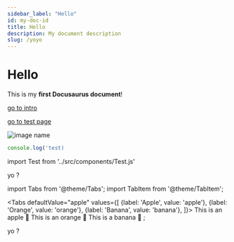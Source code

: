 ```yaml
---
sidebar_label: "Hello"
id: my-doc-id
title: Hello
description: My document description
slug: /yoyo
---
```


# Hello

This is my **first Docusaurus document**!

[go to intro](./intro)

[go to test page](/test)

![image name](/img/docusaurus.png)

```jsx title="test"
console.log('test)
```

import Test from '../src/components/Test.js'
<Test />

yo ?

import Tabs from '@theme/Tabs';
import TabItem from '@theme/TabItem';

<Tabs
defaultValue="apple"
values={[
{label: 'Apple', value: 'apple'},
{label: 'Orange', value: 'orange'},
{label: 'Banana', value: 'banana'},
]}>
<TabItem value="apple">This is an apple 🍎</TabItem>
<TabItem value="orange">This is an orange 🍊</TabItem>
<TabItem value="banana">This is a banana 🍌</TabItem>
</Tabs>;

yo ?
